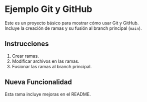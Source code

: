 
# Ejemplo Git y GitHub

Este es un proyecto básico para mostrar cómo usar Git y GitHub.  
Incluye la creación de ramas y su fusión al branch principal (`main`).

## Instrucciones
1. Crear ramas.
2. Modificar archivos en las ramas.
3. Fusionar las ramas al branch principal.

## Nueva Funcionalidad
Esta rama incluye mejoras en el README.
